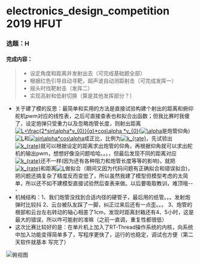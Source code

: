 # electronics_design_competition 2019 HFUT
### 选题：H
#### 完成内容：
> * 设定角度和距离并发射出去（可完成基础题全部）
> * 根据红色引导自动寻靶，超声波自动测距射击（可完成发挥一）
> * 摇头时找靶射击（发挥二）
> * 实现高射和低射切换（算是其他发挥部分？）

* 关于建了模的反思：最简单和实用的方法是直接试验构建个射出的距离和俯仰舵机pwm对应的线性表，之后可直接查表也和拟合出函数；但我比赛时我傻了，设定炮弹只受重力以及忽略炮管长度，则射出距离<br/><a href="https://www.codecogs.com/eqnedit.php?latex=L=\frac{2*sin\alpha*v_{0}}{g}*cos\alpha&space;*v_{0}" target="_blank"><img src="https://latex.codecogs.com/gif.latex?L=\frac{2*sin\alpha*v_{0}}{g}*cos\alpha&space;*v_{0}" title="L=\frac{2*sin\alpha*v_{0}}{g}*cos\alpha *v_{0}" /></a>(<a href="https://www.codecogs.com/eqnedit.php?latex=\alpha" target="_blank"><img src="https://latex.codecogs.com/gif.latex?\alpha" title="\alpha" /></a>是炮管仰角)</br><a href="https://www.codecogs.com/eqnedit.php?latex=L" target="_blank"><img src="https://latex.codecogs.com/gif.latex?L" title="L" /></a>和<a href="https://www.codecogs.com/eqnedit.php?latex=sin\alpha*cos\alpha" target="_blank"><img src="https://latex.codecogs.com/gif.latex?sin\alpha*cos\alpha" title="sin\alpha*cos\alpha" /></a>成正比，比例为<a href="https://www.codecogs.com/eqnedit.php?latex=k_{rate}" target="_blank"><img src="https://latex.codecogs.com/gif.latex?k_{rate}" title="k_{rate}" /></a>，先试验出<a href="https://www.codecogs.com/eqnedit.php?latex=k_{rate}" target="_blank"><img src="https://latex.codecogs.com/gif.latex?k_{rate}" title="k_{rate}" /></a>就可以根据设定的距离求出炮管的仰角，再根据仰角就可以求出舵机的输出pwm，想想好像没问题哈哈。。。，但最后发现不同的距离对应<a href="https://www.codecogs.com/eqnedit.php?latex=k_{rate}" target="_blank"><img src="https://latex.codecogs.com/gif.latex?k_{rate}" title="k_{rate}" /></a>还不一样(因为还有各种阻力和炮管长度等等的影响)，就把<a href="https://www.codecogs.com/eqnedit.php?latex=k_{rate}" target="_blank"><img src="https://latex.codecogs.com/gif.latex?k_{rate}" title="k_{rate}" /></a>和距离<a href="https://www.codecogs.com/eqnedit.php?latex=L" target="_blank"><img src="https://latex.codecogs.com/gif.latex?L" title="L" /></a>做拟合（期间又因为代码问题有正确拟合和错误拟合)，把问题还搞复杂了精度反而变低了，所以虽然我建了模型但模型考虑的太简单，所以还不如不建模型直接试验然后查表来做。以后要吸取教训，难顶哦---
* 机械结构：1、我们炮管没找到合适内径的硬管子，最后用的纸管。。。发射炮弹时比较抖 2、云台被队友踩了一脚，纠正过来后还有一点歪。。。 3、炮管的根部和云台左右转动的轴心相差了1cm，发现时距离封箱还有4、5小时，这是最大的错误，所以咋可能射的准嘛（之前一直调，重复性都很低）
* 这次比赛比较好的是：在单片机上加入了RT-Thread操作系统的内核，向系统中加入功能变得简单多了，写程序更快了，运行的也稳定，调试也方便（第二天软件就基本 写完了）

![俯视图](https://raw.githubusercontent.com/adeansHFUT/electronics_design_competition/master/今年题/照片和视频/俯视图.jpg)
